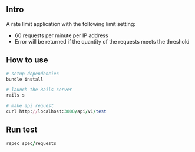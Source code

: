 ## Intro

A rate limit application with the following limit setting:
- 60 requests per minute per IP address
- Error will be returned if the quantity of the requests meets the threshold

## How to use

```ruby
# setup dependencies
bundle install

# launch the Rails server
rails s

# make api request
curl http://localhost:3000/api/v1/test
```

## Run test

```ruby
rspec spec/requests
```
